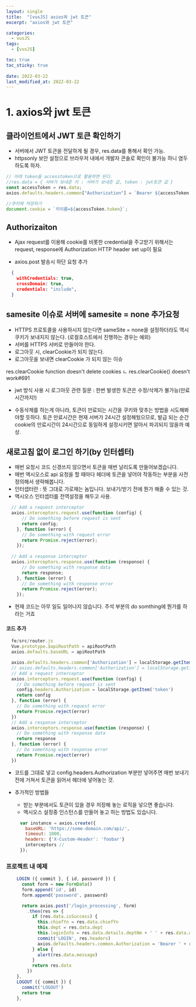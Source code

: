 ```yaml
---
layout: single
title:  "[vusJS] axios와 jwt 토큰"
excerpt: "axios와 jwt 토큰"

categories:
  - vusJS
tags:
  - [vusJS]

toc: true
toc_sticky: true
 
date: 2022-03-22
last_modified_at: 2022-03-22
---
```

# 1. axios와 jwt 토큰
## 클라이언트에서 JWT 토큰 확인하기
- 서버에서 JWT 토큰을 전달하게 될 경우, res.data를 통해서 확인 가능. 
- httpsonly 보안 설정으로 브라우저 내에서 개발자 콘솔로 확인이 불가능 하니 염두하도록 하자.

```javascript
// 아래 token을 accesstoken으로 활용하면 된다.
//res.data = { 서버가 보내준 키 : 서버가 보내준 값, token : jwt토큰 값 }
const accessToken = res.data;
axios.defaults.headers.common["Authorization"] = `Bearer ${accessToken.token}`;

//쿠키에 저장하기
document.cookie = `키이름=${accessToken.token}`;
```

## Authorizaiton
- Ajax request를 이용해 cookie를 비롯한 credential을 주고받기 위해서는 request, response에 Authorization HTTP header set up이 필요

- axios.post 발송시 하단 요청 추가

```json
  {
    withCredentials: true,
    crossDomain: true, 
    credentials: "include",
  }
```

## samesite 이슈로 서버에 samesite = none 추가요청
- HTTPS 프로토콜을 사용하시지 않는다면 sameSite = none을 설정하더라도 역시 쿠키가 보내지지 않는다. (로컬호스트에서 진행하는 경우는 예외) 
- 서버를 HTTPS 서버로 만들어야 한다.
- 로그아웃 시, clearCookie가 되지 않는다.
- 로그아웃을 보내면 clearCookie 가 되지 않는 이슈

res.clearCookie function doesn't delete cookies
ㄴ res.clearCookie() doesn't work#691

- jwt 방식 사용 시 로그아웃 관련 질문 : 한번 발생한 토큰은 수정/삭제가 불가능(만료시간까지!)

- 수동삭제를 하는게 아니라, 토큰이 만료되는 시간을 쿠키와 맞추는 방법을 시도해봐야할 듯하다. 토큰 만료시간은 현재 서버가 24시간 설정해뒀으므로, 발급 되는 순간 cookie의 만료시간이 24시간으로 동일하게 설정시키면 알아서 파괴되지 않을까 예상.

## 새로고침 없이 로그인 하기(by 인터셉터)
- 매번 요청시 코드 신경쓰지 않으면서 토큰을 매번 날리도록 만들어보겠습니다.
- 매번 액시오스로 api 요청을 할 때마다 헤더에 토큰을 넣어야 작동하는 부분을 사전 정의해서 생략해봅니다.
- 인터셉터란 : 뜻 그대로 가로채는 놈입니다. 보내기/받기 전에 뭔가 해줄 수 있는 것.
- 액시오스 인터셉터를 전역설정을 해두고 사용.

```javascript
  // Add a request interceptor
  axios.interceptors.request.use(function (config) {
      // Do something before request is sent
      return config;
    }, function (error) {
      // Do something with request error
      return Promise.reject(error);
    });
  
  // Add a response interceptor
  axios.interceptors.response.use(function (response) {
      // Do something with response data
      return response;
    }, function (error) {
      // Do something with response error
      return Promise.reject(error);
    });
```  
- 현재 코드는 아무 일도 일어나지 않습니다. 주석 부분의 do somthing에 뭔가를 하라는 거죠

#### 코드 추가

```javascript
  fe/src/router.js
  Vue.prototype.$apiRootPath = apiRootPath
  axios.defaults.baseURL = apiRootPath

  axios.defaults.headers.common['Authorization'] = localStorage.getItem('token')
  // axios.defaults.headers.common['Authorization'] = localStorage.getItem('token')
  // Add a request interceptor
  axios.interceptors.request.use(function (config) {
    // Do something before request is sent
    config.headers.Authorization = localStorage.getItem('token')
    return config
  }, function (error) {
    // Do something with request error
    return Promise.reject(error)
  })
  // Add a response interceptor
  axios.interceptors.response.use(function (response) {
    // Do something with response data
    return response
  }, function (error) {
    // Do something with response error
    return Promise.reject(error)
  })
```

- 코드를 그대로 넣고 config.headers.Authorization 부분만 넣어주면 매번 보내기전에 거쳐서 토큰을 읽어서 헤더에 넣어놓는 것.

- 추가적인 방법들
  - 받는 부분에서도 토큰이 있을 경우 저장해 놓는 로직을 넣으면 좋습니다.
  - 액시오스 설정중 인스턴스를 만들어 놓고 하는 방법도 있습니다.

  ```javascript
    var instance = axios.create({
      baseURL: 'https://some-domain.com/api/',
      timeout: 1000,
      headers: {'X-Custom-Header': 'foobar'}
      interceptors //
    });
  ```

### 프로젝트 내 예제

```javascript
    LOGIN ({ commit }, { id, password }) {
      const form = new FormData()
      form.append('id', id)
      form.append('password', password)

      return axios.post('/login_processing', form)
        .then(res => {
          if (res.data.isSuccess) {
            this.chiefYn = res.data.chiefYn
            this.dept = res.data.dept
            this.loginInfo = res.data.details.deptNm + ' ' + res.data.details.name + ' ' + res.data.details.jikgubNm
            commit('LOGIN', res.headers)
            axios.defaults.headers.common.Authorization = 'Bearer ' + res.headers.bearer
          } else {
            alert(res.data.message)
          }
          return res.data
        })
    },
    LOGOUT ({ commit }) {
      commit('LOGOUT')
      return true
    },
```